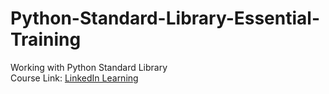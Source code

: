 # Python-Standard-Library-Essential-Training
Working with Python Standard Library <br>
Course Link: [LinkedIn Learning][lil-course-url]

[lil-course-url]: https://www.linkedin.com/learning/python-standard-library-essential-training
